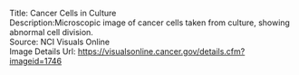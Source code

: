 Title: Cancer Cells in Culture\
Description:Microscopic image of cancer cells taken from culture, showing abnormal cell division.\
Source: NCI Visuals Online\
Image Details Url: https://visualsonline.cancer.gov/details.cfm?imageid=1746